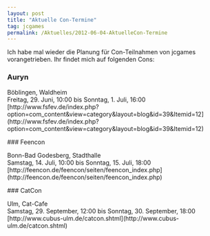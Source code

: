 ```yaml
---
layout: post
title: "Aktuelle Con-Termine"
tag: jcgames
permalink: /Aktuelles/2012-06-04-AktuelleCon-Termine
---
```



Ich habe mal wieder die Planung für Con-Teilnahmen von jcgames vorangetrieben. Ihr findet mich auf folgenden Cons:

### Auryn

<p>Böblingen, Waldheim<br />
Freitag, 29. Juni, 10:00 bis Sonntag, 1. Juli, 16:00<br />
[http://www.fsfev.de/index.php?option=com_content&amp;view=category&amp;layout=blog&amp;id=39&amp;Itemid=12](http://www.fsfev.de/index.php?option=com_content&amp;view=category&amp;layout=blog&amp;id=39&amp;Itemid=12)</p>
### Feencon

<p>Bonn-Bad Godesberg, Stadthalle<br />
Samstag, 14. Juli, 10:00 bis Sonntag, 15. Juli, 18:00<br />
[http://feencon.de/feencon/seiten/feencon_index.php](http://feencon.de/feencon/seiten/feencon_index.php)</p>
### CatCon

<p>Ulm, Cat-Cafe<br />
Samstag, 29. September, 12:00 bis Sonntag, 30. September, 18:00<br />
[http://www.cubus-ulm.de/catcon.shtml](http://www.cubus-ulm.de/catcon.shtml)</p>


